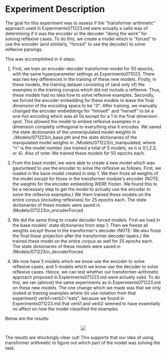 # Experiment Description
The goal for this experiment was to assess if the "transformer arithmetic" approach used in Experiments071223.md were actually a valid way of determining if it was the encoder or the decoder "doing the work" for solving reflexive cases. To do this, we create a model which is "forced" to use the encoder (and similarly, "forced" to use the decoder) to solve reflexive parsings. 

This was accomplished in 4 steps:

1. First, we train an encoder-decoder transformer model for 50 epochs, with the same hyperparameter settings as Experiments071023. There was two key differences in the training of these new models. Firstly, in these models, the training dataset consisting of (and only of) the examples in the training corupus which did not include a reflexive. Thus, these models had no idea how to solve reflexive examples. Secondly, we forced the encoder embedding for these models to leave the final dimension of the encoding space to be "0". After training, we manually changed the encoder embeddings for "himself" and "herself" to be a one-hot encoding which was all 0s except for a 1 in the final dimension spot. This allowed the model to embed reflexive examples in a dimension completly orthogonal to everything else it encodes. We saved the state dictionaries of the unmanipulated model weights in ./Models/071223/n_base.pth and the state dictionaries of the manipulated model weights in ./Models/071223/n_manipulated, where "n" is the model number (we trained a total of 5 models, so n is 0,1,2,3, or 4). Also of note: We trained these models for 50 epochs each.

2. From the base model, we were able to create a new model which was gaurunteed to use the encoder to solve the reflexive as follows. First, we loaded in the base model created in step 1. We then froze all weights of the model *except* for those in the transformer module's encoder (NOTE: the weights for the encoder embedding WERE frozen. We found this to be a necessary step to get the model to actually use the encoder to solve the reflexive examples.) We them trained these models on the entire corpus (including reflexives) for 25 epochs each. The state dictionaries of these models were saved in /Models/071223/n_encoderForced

3. We did the same thing to create *decoder* forced models. First we load in the base models' state dictionaries from step 1. Then we freeze all weights *except* those in the transformer's decoder (NOTE: We also froze the final linear projection after the transformer decoder layers.) We trained these model on the entire corpus as well for 25 epochs each. The state dictionaries of these models were saved in /Models/071223/n_decoderForced

4. We now have 5 models which we know use the encoder to solve reflexive cases, and 5 models which we know use the decoder to solve reflexive cases. Hence, we can test whether our transformer-arithmetic approach proposed in Experiments071223.md were actually valid. To do this, we ran (almost) the same experiments as in Experiments071223.md on these new models. The one change which we made was that we only looked at training examples where (to use notation from that experiment) verb1=verb2="eats", because we found in Experiments071223.md that verb1 and verb2 seemed to have essentially no affect on how the model classified the examples.

Below are the results:
<p align="center">
    <img src="https://github.com/luk27182/Reflexive-Anaphora/blob/main/Research-2023/Figures/Experiment_Results_071223_composite_table.png">
</p>

The results are shockingly clear cut! This supports that our idea of using transformer arithmetic to figure out which part of the model was solving the task.